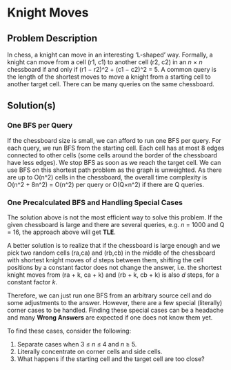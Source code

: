 # Knight Moves

## Problem Description

In chess, a knight can move in an interesting ‘L-shaped’ way. Formally, a knight can move from a cell (r1, c1) to another cell (r2, c2) in an _n_ × _n_ chessboard if and only if (r1 − r2)^2 + (c1 − c2)^2 = 5. A common query is the length of the shortest moves to move a knight from a starting cell to another target cell. There can be many queries on the same chessboard.

## Solution(s)

### One BFS per Query

If the chessboard size is small, we can afford to run one BFS per query. For each query, we run BFS from the starting cell. Each cell has at most 8 edges connected to other cells (some cells around the border of the chessboard have less edges). We stop BFS as soon as we reach the target cell. We can use BFS on this shortest path problem as the graph is unweighted. As there are up to O(n^2) cells in the chessboard, the overall time complexity is O(n^2 + 8n^2) = O(n^2) per query or O(Q×n^2) if there are Q queries.

### One Precalculated BFS and Handling Special Cases

The solution above is not the most efficient way to solve this problem. If the given chessboard is large and there are several queries, e.g. _n_ = 1000 and Q = 16, the approach above will get **TLE**.

A better solution is to realize that if the chessboard is large enough and we pick two random cells (ra,ca) and (rb,cb) in the middle of the chessboard with shortest knight moves of _d_ steps between them, shifting the cell positions by a constant factor does not change the answer, i.e. the shortest knight moves from (ra + k, ca + k) and (rb + k, cb + k) is also _d_ steps, for a constant factor _k_.

Therefore, we can just run one BFS from an arbitrary source cell and do some adjustments to the answer. However, there are a few special (literally) corner cases to be handled. Finding these special cases can be a headache and many **Wrong Answers** are expected if one does not know them yet.

To find these cases, consider the following:

1) Separate cases when 3 ≤ _n_ ≤ 4 and _n_ ≥ 5.
2) Literally concentrate on corner cells and side cells.
3) What happens if the starting cell and the target cell are too close?
